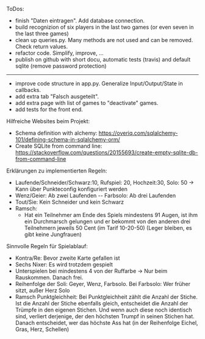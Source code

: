 ToDos:
- finish "Daten eintragen". Add database connection.
- build recognizion of six players in the last two games (or even seven in the last three games)
- clean up queries.py. Many methods are not used and can be removed. Check return values.
- refactor code. Simplify, improve, ...
- publish on github with short docu, automatic tests (travis) and default sqlite (remove password protection)
--------------------------------------
- improve code structure in app.py. Generalize Input/Output/State in callbacks. 
- add extra tab "Falsch ausgeteilt".
- add extra page with list of games to "deactivate" games.
- add tests for the front end.
 
 Hilfreiche Websites beim Projekt:
 - Schema definition with alchemy: https://overiq.com/sqlalchemy-101/defining-schema-in-sqlalchemy-orm/
 - Create SQLite from command line: https://stackoverflow.com/questions/20155693/create-empty-sqlite-db-from-command-line
  
 Erklärungen zu implementierten Regeln:
- Laufende/Schneider/Schwarz:10, Rufspiel: 20, Hochzeit:30, Solo: 50 -> Kann über Punkteconfig konfiguriert werden
- Wenz/Geier: Ab zwei Laufenden -- Farbsolo: Ab drei Laufenden
- Tout/Sie: Kein Schneider und kein Schwarz
- Ramsch: 
  - Hat ein Teilnehmer am Ende des Spiels mindestens 91 Augen, ist ihm ein Durchmarsch gelungen und er bekommt von den 
    anderen drei Teilnehmern jeweils 50 Cent (im Tarif 10-20-50) (Leger bleiben, es gibt keine Jungfrauen)

Sinnvolle Regeln für Spielablauf:
- Kontra/Re: Bevor zweite Karte gefallen ist
- Sechs Nixer: Es wird trotzdem gespielt
- Unterspielen bei mindestens 4 von der Ruffarbe -> Nur beim Rauskommen. Danach frei.
- Reihenfolge der Soli: Geyer, Wenz, Farbsolo. Bei Farbsolo: Wer früher sitzt, außer Herz Solo
- Ramsch Punktgleichheit: 
    Bei Punktgleichheit zählt die Anzahl der Stiche. Ist die Anzahl der Stiche ebenfalls gleich, 
    entscheidet die Anzahl der Trümpfe in den eigenen Stichen. Und wenn auch diese noch identisch sind, verliert 
    derjenige, der den höchsten Trumpf in seinen Stichen hat. Danach entscheidet, wer das höchste Ass hat (in der 
    Reihenfolge Eichel, Gras, Herz, Schellen)